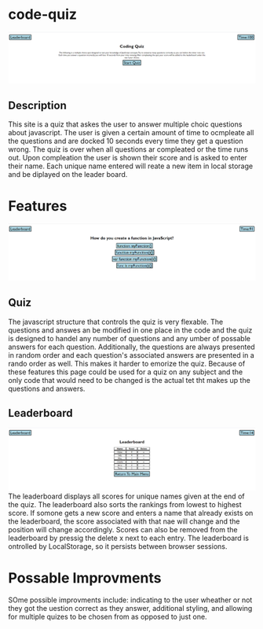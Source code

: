 # code-quiz
![img](img/capture.PNG)
## Description
This site is a quiz that askes the user to answer multiple choic questions about javascript. The user is given a certain amount of time to ocmpleate all the questions and are docked 10 seconds every time they get a question wrong. The quiz is over when all questions ar compleated or the time runs out. Upon compleation the user is shown their score and is asked to enter their name. Each unique name entered will reate a new item in local storage and be diplayed on the leader board.

# Features
![img](img/capture2.PNG)
## Quiz
The javascript structure that controls the quiz is very flexable. The questions and answes an be modified in one place in the code and the quiz is designed to handel any number of questions and any umber of possable answers for each question. Additionally, the questions are always presented in random order and each question's associated answers are presented in a rando order as well. This makes it harder to emorize the quiz. Because of these features this page could be used for a quiz on any subject and the only code that would need to be changed is the actual tet tht makes up the questions and answers.
## Leaderboard
![img](img/capture3.PNG)
The leaderboard displays all scores for unique names given at the end of the quiz. The leaderboard also sorts the rankings from lowest to highest score. If somone gets a new score and enters a name that already exists on the leaderboard, the score associated with that nae will change and the position will change accordingly. Scores can also be removed from the leaderboard by pressig the delete x next to each entry. The leaderboard is ontrolled by LocalStorage, so it persists between browser sessions.

# Possable Improvments
SOme possible improvments include: indicating to the user wheather or not they got the uestion correct as they answer, additional styling, and allowing for multiple quizes to be chosen from as opposed to just one.